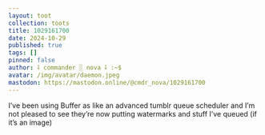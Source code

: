 ```yaml
---
layout: toot
collection: toots
title: 1029161700
date: 2024-10-29
published: true
tags: []
pinned: false
author: ⸸ commander ░ nova ⸸ :~$
avatar: /img/avatar/daemon.jpeg
mastodon: https://mastodon.online/@cmdr_nova/1029161700
---
```


I’ve been using Buffer as like an advanced tumblr queue scheduler and I’m not pleased to see they’re now putting watermarks and stuff I’ve queued (if it’s an image)
